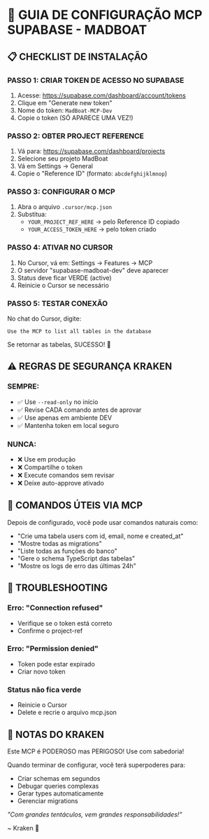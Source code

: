# 🐙 GUIA DE CONFIGURAÇÃO MCP SUPABASE - MADBOAT

## 📋 CHECKLIST DE INSTALAÇÃO

### PASSO 1: CRIAR TOKEN DE ACESSO NO SUPABASE

1. Acesse: https://supabase.com/dashboard/account/tokens
2. Clique em "Generate new token"
3. Nome do token: `MadBoat-MCP-Dev`
4. Copie o token (SÓ APARECE UMA VEZ!)

### PASSO 2: OBTER PROJECT REFERENCE

1. Vá para: https://supabase.com/dashboard/projects
2. Selecione seu projeto MadBoat
3. Vá em Settings → General
4. Copie o "Reference ID" (formato: `abcdefghijklmnop`)

### PASSO 3: CONFIGURAR O MCP

1. Abra o arquivo `.cursor/mcp.json`
2. Substitua:
   - `YOUR_PROJECT_REF_HERE` → pelo Reference ID copiado
   - `YOUR_ACCESS_TOKEN_HERE` → pelo token criado

### PASSO 4: ATIVAR NO CURSOR

1. No Cursor, vá em: Settings → Features → MCP
2. O servidor "supabase-madboat-dev" deve aparecer
3. Status deve ficar VERDE (active)
4. Reinicie o Cursor se necessário

### PASSO 5: TESTAR CONEXÃO

No chat do Cursor, digite:
```
Use the MCP to list all tables in the database
```

Se retornar as tabelas, SUCESSO! 🎉

## ⚠️ REGRAS DE SEGURANÇA KRAKEN

### SEMPRE:
- ✅ Use `--read-only` no início
- ✅ Revise CADA comando antes de aprovar
- ✅ Use apenas em ambiente DEV
- ✅ Mantenha token em local seguro

### NUNCA:
- ❌ Use em produção
- ❌ Compartilhe o token
- ❌ Execute comandos sem revisar
- ❌ Deixe auto-approve ativado

## 🚀 COMANDOS ÚTEIS VIA MCP

Depois de configurado, você pode usar comandos naturais como:

- "Crie uma tabela users com id, email, nome e created_at"
- "Mostre todas as migrations"
- "Liste todas as funções do banco"
- "Gere o schema TypeScript das tabelas"
- "Mostre os logs de erro das últimas 24h"

## 🔧 TROUBLESHOOTING

### Erro: "Connection refused"
- Verifique se o token está correto
- Confirme o project-ref

### Erro: "Permission denied"
- Token pode estar expirado
- Criar novo token

### Status não fica verde
- Reinicie o Cursor
- Delete e recrie o arquivo mcp.json

## 📝 NOTAS DO KRAKEN

Este MCP é PODEROSO mas PERIGOSO! Use com sabedoria!

Quando terminar de configurar, você terá superpoderes para:
- Criar schemas em segundos
- Debugar queries complexas
- Gerar types automaticamente
- Gerenciar migrations

*"Com grandes tentáculos, vem grandes responsabilidades!"*

~ Kraken 🐙